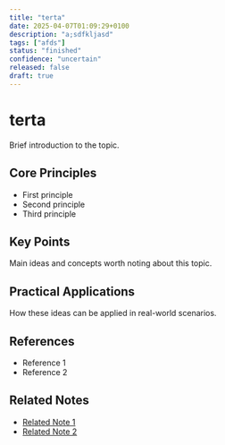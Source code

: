 ```yaml
---
title: "terta"
date: 2025-04-07T01:09:29+0100
description: "a;sdfkljasd"
tags: ["afds"]
status: "finished"
confidence: "uncertain"
released: false
draft: true
---
```


# terta

Brief introduction to the topic.

## Core Principles

- First principle
- Second principle
- Third principle

## Key Points

Main ideas and concepts worth noting about this topic.

## Practical Applications

How these ideas can be applied in real-world scenarios.

## References

- Reference 1
- Reference 2

## Related Notes

- [Related Note 1](#)
- [Related Note 2](#)

